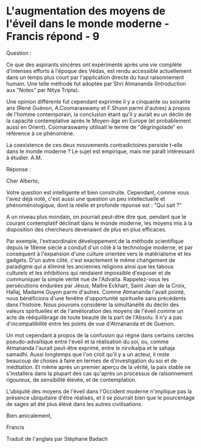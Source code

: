 # L'augmentation des moyens de l'éveil dans le monde moderne - Francis répond - 9

Question : 

Ce que des aspirants sinc&egrave;res ont exp&eacute;riment&eacute; apr&egrave;s une vie compl&egrave;te d'intenses efforts &agrave; l'&eacute;poque des V&eacute;das, est rendu accessible actuellement dans un temps plus court par l'application directe du haut raisonnement humain. Une telle m&eacute;thode fut adopt&eacute;e par Shri Atmananda (Introduction aux "Notes" par Nitya Tripta).   

Une opinion diff&eacute;rente fut cependant exprim&eacute;e il y a cinquante ou soixante ans (Ren&eacute; Gu&eacute;non, A.Coomaraswamy et F.Shuon parmi d'autres) &agrave; propos de l'homme contemporain, la conclusion &eacute;tant qu'il y aurait eu un d&eacute;clin de la capacit&eacute; contemplative apr&egrave;s le Moyen-&acirc;ge en Europe (et probablement aussi en Orient). Coomaraswamy utilisait le terme de "d&eacute;gringolade" en r&eacute;f&eacute;rence &agrave; ce ph&eacute;nom&egrave;ne.  

La coexistence de ces deux mouvements contradictoires persiste t-elle dans le monde moderne ? Le sujet est empirique, mais me para&icirc;t int&eacute;ressant &agrave; &eacute;tudier. A.M.

R&eacute;ponse : 

Cher Alberto,

Votre question est intelligente et bien construite. Cependant, comme vous l'avez d&eacute;j&agrave; not&eacute;, c'est aussi une question un peu intellectuelle et ph&eacute;nom&eacute;nologique, dont la r&eacute;elle et profonde r&eacute;ponse est : "Qui sait ?"  

A un niveau plus mondain, on pourrait peut-&ecirc;tre dire que, pendant que le courant contemplatif d&eacute;clinait dans le monde moderne, les moyens mis &agrave; la disposition des chercheurs devenaient de plus en plus efficaces.   

Par exemple, l'extraordinaire d&eacute;veloppement de la m&eacute;thode scientifique depuis le 18&egrave;me si&egrave;cle a conduit d'un c&ocirc;t&eacute; &agrave; la technologie moderne, et par cons&eacute;quent &agrave; l'expansion d'une culture orient&eacute;e vers le mat&eacute;rialisme et les gadgets. D'un autre c&ocirc;t&eacute;, c'est exactement le m&ecirc;me changement de paradigme qui a &eacute;limin&eacute; les anciennes religions ainsi que les tabous culturels et les inhibitions qui rendaient impossible d'exposer et de communiquer la simple v&eacute;rit&eacute; nue de l'Adva&iuml;ta. Rappelez-vous les pers&eacute;cutions endur&eacute;es par J&eacute;sus, Ma&icirc;tre Eckhart, Saint Jean de la Croix, Hallaj, Madame Guyon parmi d'autres. Comme Atmananda l'avait point&eacute;, nous b&eacute;n&eacute;ficions d'une fen&ecirc;tre d'opportunit&eacute; spirituelle sans pr&eacute;c&eacute;dents dans l'histoire. Nous pouvons consid&eacute;rer la simultan&eacute;it&eacute; du d&eacute;clin des valeurs spirituelles et de l'am&eacute;lioration des moyens de l'&eacute;veil comme un acte de r&eacute;&eacute;quilibrage de toute beaut&eacute; de la part de l'Absolu. Il n'y a pas d'incompatibilit&eacute; entre les points de vue d'Atmananda et de Gu&eacute;non.

Un mot cependant &agrave; propos de la confusion qui r&egrave;gne dans certains cercles pseudo-adva&iuml;tique entre l'&eacute;veil et la r&eacute;alisation du soi, ou, comme Atmananda l'aurait peut-&ecirc;tre exprim&eacute;, entre le nirvikalpa et le sahaja samadhi. Aussi longtemps que l'on croit qu'il y a un acteur, il reste beaucoup de choses &agrave; faire en termes de d'investigation du soi et de m&eacute;ditation. Et m&ecirc;me apr&egrave;s un premier aper&ccedil;u de la v&eacute;rit&eacute;, la paix stable ne s'installera dans la plupart des cas qu'apr&egrave;s un processus de raisonnement rigoureux, de sensibilit&eacute; &eacute;lev&eacute;e, et de contemplation.

L'ubiquit&eacute; des moyens de l'&eacute;veil dans l'Occident moderne n'implique pas la pr&eacute;sence ubiquitaire d'&ecirc;tre r&eacute;alis&eacute;s, et il se pourrait bien que le pourcentage de sages ait &eacute;t&eacute; plus &eacute;lev&eacute; dans les autres civilisations.

Bien amicalement,

Francis

Traduit de l'anglais par St&eacute;phane Badach

